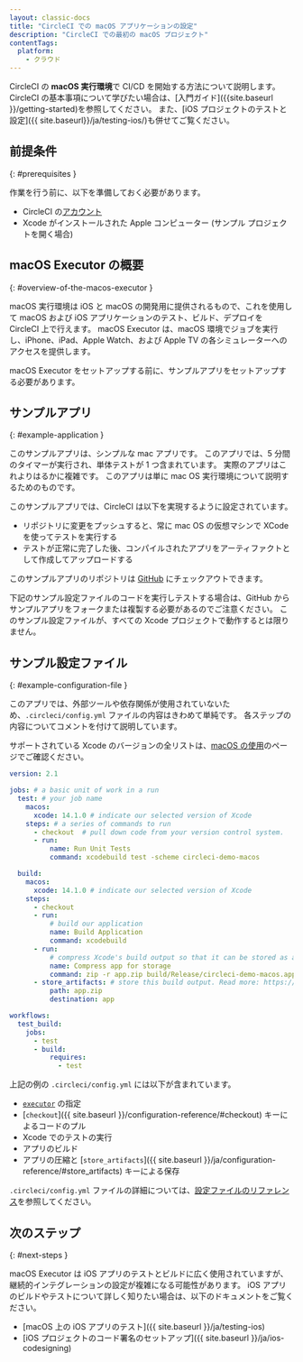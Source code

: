 ```yaml
---
layout: classic-docs
title: "CircleCI での macOS アプリケーションの設定"
description: "CircleCI での最初の macOS プロジェクト"
contentTags:
  platform:
    - クラウド
---
```


CircleCI の **macOS 実行環境**で CI/CD を開始する方法について説明します。 CircleCI の基本事項について学びたい場合は、[入門ガイド]({{site.baseurl }}/getting-started)を参照してください。 また、[iOS プロジェクトのテストと設定]({{ site.baseurl}}/ja/testing-ios/)も併せてご覧ください。

## 前提条件
{: #prerequisites }

作業を行う前に、以下を準備しておく必要があります。

- CircleCI の[アカウント](https://circleci.com/ja/signup/)
- Xcode がインストールされた Apple コンピューター (サンプル プロジェクトを開く場合)

## macOS Executor の概要
{: #overview-of-the-macos-executor }

macOS 実行環境は iOS と macOS の開発用に提供されるもので、これを使用して macOS および iOS アプリケーションのテスト、ビルド、デプロイを CircleCI 上で行えます。 macOS Executor は、macOS 環境でジョブを実行し、iPhone、iPad、Apple Watch、および Apple TV の各シミュレーターへのアクセスを提供します。

macOS Executor をセットアップする前に、サンプルアプリをセットアップする必要があります。

## サンプルアプリ
{: #example-application }

このサンプルアプリは、シンプルな mac アプリです。 このアプリでは、5 分間のタイマーが実行され、単体テストが 1 つ含まれています。 実際のアプリはこれよりはるかに複雑です。 このアプリは単に mac OS 実行環境について説明するためのものです。

このサンプルアプリでは、CircleCI は以下を実現するように設定されています。

- リポジトリに変更をプッシュすると、常に mac OS の仮想マシンで XCode を使ってテストを実行する
- テストが正常に完了した後、コンパイルされたアプリをアーティファクトとして作成してアップロードする

このサンプルアプリのリポジトリは [GitHub](https://github.com/CircleCI-Public/circleci-demo-macos) にチェックアウトできます。

下記のサンプル設定ファイルのコードを実行しテストする場合は、GitHub からサンプルアプリをフォークまたは複製する必要があるのでご注意ください。 このサンプル設定ファイルが、すべての Xcode プロジェクトで動作するとは限りません。

## サンプル設定ファイル
{: #example-configuration-file }

このアプリでは、外部ツールや依存関係が使用されていないため、`.circleci/config.yml` ファイルの内容はきわめて単純です。 各ステップの内容についてコメントを付けて説明しています。

サポートされている Xcode のバージョンの全リストは、[macOS の使用](/docs/using-macos/#supported-xcode-versions)のページでご確認ください。

```yaml
version: 2.1

jobs: # a basic unit of work in a run
  test: # your job name
    macos:
      xcode: 14.1.0 # indicate our selected version of Xcode
    steps: # a series of commands to run
      - checkout  # pull down code from your version control system.
      - run:
          name: Run Unit Tests
          command: xcodebuild test -scheme circleci-demo-macos

  build: 
    macos:
      xcode: 14.1.0 # indicate our selected version of Xcode
    steps: 
      - checkout
      - run:
          # build our application
          name: Build Application
          command: xcodebuild
      - run:
          # compress Xcode's build output so that it can be stored as an artifact
          name: Compress app for storage
          command: zip -r app.zip build/Release/circleci-demo-macos.app
      - store_artifacts: # store this build output. Read more: https://circleci.com/docs/2.0/artifacts/
          path: app.zip
          destination: app

workflows:
  test_build:
    jobs:
      - test
      - build:
          requires:
            - test
```

上記の例の `.circleci/config.yml` には以下が含まれています。

- [`executor`](/docs/configuration-reference/#macos) の指定
- [`checkout`]({{ site.baseurl }}/configuration-reference/#checkout) キーによるコードのプル
- Xcode でのテストの実行
- アプリのビルド
- アプリの圧縮と [`store_artifacts`]({{ site.baseurl }}/ja/configuration-reference/#store_artifacts) キーによる保存

`.circleci/config.yml` ファイルの詳細については、[設定ファイルのリファレンス]({{site.baseurl}}/ja/configuration-reference/)を参照してください。


## 次のステップ
{: #next-steps }

macOS Executor は iOS アプリのテストとビルドに広く使用されていますが、継続的インテグレーションの設定が複雑になる可能性があります。 iOS アプリのビルドやテストについて詳しく知りたい場合は、以下のドキュメントをご覧ください。

- [macOS 上の iOS アプリのテスト]({{ site.baseurl }}/ja/testing-ios)
- [iOS プロジェクトのコード署名のセットアップ]({{ site.baseurl }}/ja/ios-codesigning)
